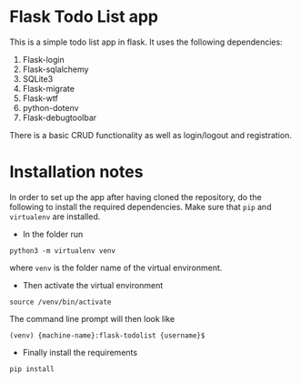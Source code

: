 # Flask Todo List app

This is a simple todo list app in flask. It uses the following dependencies:
1. Flask-login
2. Flask-sqlalchemy
3. SQLite3
4. Flask-migrate
5. Flask-wtf
6. python-dotenv
7. Flask-debugtoolbar

There is a basic CRUD functionality as well as login/logout and registration.

# Installation notes

In order to set up the app after having cloned the repository, do the following to install the required dependencies. Make sure that `pip` and `virtualenv` are installed.

* In the folder run 
```
python3 -m virtualenv venv
```` 
where `venv` is the folder name of the virtual environment.

* Then activate the virtual environment

```
source /venv/bin/activate
```
The command line prompt will then look like
```
(venv) {machine-name}:flask-todolist {username}$
```

* Finally install the requirements
```
pip install
```

